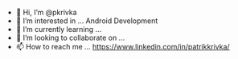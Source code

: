 - 👋 Hi, I’m @pkrivka
- 👀 I’m interested in ... Android Development
- 🌱 I’m currently learning ...
- 💞️ I’m looking to collaborate on ...
- 📫 How to reach me ... https://www.linkedin.com/in/patrikkrivka/

<!---
pkrivka/pkrivka is a ✨ special ✨ repository because its `README.md` (this file) appears on your GitHub profile.
You can click the Preview link to take a look at your changes.
--->
